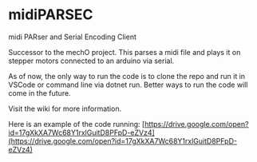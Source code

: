 # midiPARSEC

midi PARser and Serial Encoding Client 

Successor to the mechO project. This parses a midi file and plays it on stepper motors connected to an arduino via serial.

As of now, the only way to run the code is to clone the repo and run it in VSCode or command line via dotnet run. Better ways to run the code will come in the future.

Visit the wiki for more information.

Here is an example of the code running: [https://drive.google.com/open?id=17gXkXA7Wc68Y1rxlGuitD8PFpD-eZVz4](https://drive.google.com/open?id=17gXkXA7Wc68Y1rxlGuitD8PFpD-eZVz4)

